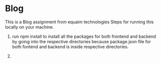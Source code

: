 # Blog
This is a Blog assignment from equaim technologies
Steps for running this locally on your machine.
1. run npm install to install all the packages for both frontend and backend by going into the respective directories because package.json file for both fontend and backend is inside respective directories.

2. 
